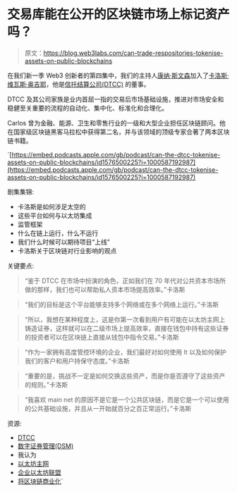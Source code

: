 # 交易库能在公开的区块链市场上标记资产吗？

> 原文：<https://blog.web3labs.com/can-trade-respositories-tokenise-assets-on-public-blockchains>

在我们新一季 Web3 创新者的第四集中，我们的主持人[康纳·斯文森](https://www.linkedin.com/in/conorsvensson)加入了[卡洛斯·维瓦斯·奥吉耶](https://www.linkedin.com/in/carlosvivas/)，他是[信托结算公司(DTCC)](https://www.dtcc.com/) 的董事。

DTCC 及其公司家族是业内首屈一指的交易后市场基础设施，推进对市场安全和稳健至关重要的流程的自动化、集中化、标准化和合理化。

Carlos 曾为金融、能源、卫生和零售行业的一级和大型企业担任区块链顾问。他在国家级区块链黑客马拉松中获得第二名，并与该领域的顶级专家合著了两本区块链书籍。

 `[https://embed.podcasts.apple.com/gb/podcast/can-the-dtcc-tokenise-assets-on-public-blockchains/id1576500225?i=1000587192987](https://embed.podcasts.apple.com/gb/podcast/can-the-dtcc-tokenise-assets-on-public-blockchains/id1576500225?i=1000587192987)

剧集集锦:

*   卡洛斯是如何涉足太空的
*   这些平台如何与以太坊集成
*   监管框架
*   什么在链上运行，什么不运行
*   我们什么时候可以期待项目“上线”
*   卡洛斯关于区块链对行业影响的观点

关键要点:

> “鉴于 DTCC 在市场中扮演的角色，正如我们在 70 年代对公共资本市场所做的那样，我们也可以帮助私人资本市场提高效率。”卡洛斯

> “我们的目标是这个平台能够支持多个网络或在多个网络上运行。”卡洛斯

> “所以，我想在某种程度上，这是你第一次看到用户有可能在以太坊主网上铸造证券，这样就可以在二级市场上提高效率，直接在钱包中持有这些证券的投资者可以在区块链上直接从钱包中指令交易。”卡洛斯

> “作为一家拥有高度管控环境的企业，我们最好对如何使用 It 以及如何保护我们的客户和用户持保守态度。”卡洛斯

> “重要的是，挑战不一定是如何交换这些资产，而是你是否遵守了这些资产的规则。”卡洛斯

> “我喜欢 main net 的原因不是它是一个公共区块链，而是它是一个可以使用的公共基础设施，并且从一开始就百分之百正常运行。”卡洛斯

资源:

*   [DTCC](https://www.dtcc.com/)
*   [数字证券管理(DSM)](https://www.dtcc.com/dtcc-connectionn/articles/2022/march/01/modernizing-the-private-markets-with-dtccs-digital-securities-management-platform)
*   我认为
*   [以太坊主网](https://ethereum.org/en/enterprise/)
*   [企业以太坊联盟](https://entethalliance.org/)
*   [将区块链商业化](https://www.wiley.com/en-gb/Commercializing+Blockchain%3A+Strategic+Applications+in+the+Real+World-p-9781119578017)`